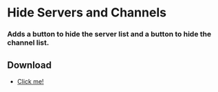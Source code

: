 # Hide Servers and Channels
### Adds a button to hide the server list and a button to hide the channel list.

## Download
* [Click me!]()
